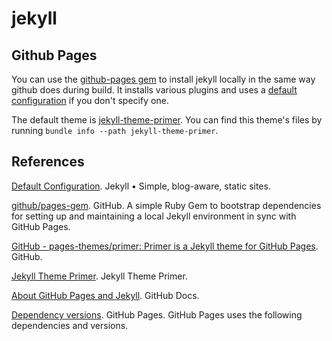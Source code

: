 # jekyll

## Github Pages

You can use the [github-pages gem][github/pages-gem] to install jekyll locally in the same way github does during build. It installs various plugins and uses a [default configuration](https://github.com/github/pages-gem/blob/master/lib/github-pages/configuration.rb#) if you don't specify one.

The default theme is [jekyll-theme-primer][Jekyll Theme Primer].
You can find this theme's files by running `bundle info --path jekyll-theme-primer`.

## References

[Default Configuration](https://jekyllrb.com/docs/configuration/default/). Jekyll • Simple, blog-aware, static sites.

[github/pages-gem]: https://github.com/github/pages-gem
[github/pages-gem](https://github.com/github/pages-gem). GitHub. A simple Ruby Gem to bootstrap dependencies for setting up and maintaining a local Jekyll environment in sync with GitHub Pages.

[GitHub - pages-themes/primer: Primer is a Jekyll theme for GitHub Pages](https://github.com/pages-themes/primer). GitHub.

[Jekyll Theme Primer]: https://pages-themes.github.io/primer/
[Jekyll Theme Primer][Jekyll Theme Primer]. Jekyll Theme Primer.

[About GitHub Pages and Jekyll](https://ghdocs-prod.azurewebsites.net/en/pages/setting-up-a-github-pages-site-with-jekyll/about-github-pages-and-jekyll). GitHub Docs.

[Dependency versions](https://pages.github.com/versions/). GitHub Pages. GitHub Pages uses the following dependencies and versions.
